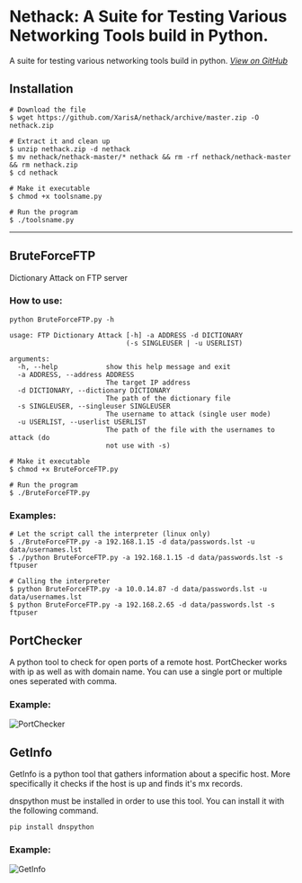 # Nethack: A Suite for Testing Various Networking Tools build in Python.

A suite for testing various networking tools build in python.
*[View on GitHub](https://github.com/XarisA/nethack)*

## Installation

```shell
# Download the file
$ wget https://github.com/XarisA/nethack/archive/master.zip -O nethack.zip

# Extract it and clean up
$ unzip nethack.zip -d nethack
$ mv nethack/nethack-master/* nethack && rm -rf nethack/nethack-master && rm nethack.zip
$ cd nethack

# Make it executable
$ chmod +x toolsname.py

# Run the program
$ ./toolsname.py
```

---

## BruteForceFTP


Dictionary Attack on FTP server

### How to use:

```shell
python BruteForceFTP.py -h

usage: FTP Dictionary Attack [-h] -a ADDRESS -d DICTIONARY
                             (-s SINGLEUSER | -u USERLIST)

arguments:
  -h, --help            show this help message and exit
  -a ADDRESS, --address ADDRESS
                        The target IP address
  -d DICTIONARY, --dictionary DICTIONARY
                        The path of the dictionary file
  -s SINGLEUSER, --singleuser SINGLEUSER
                        The username to attack (single user mode)
  -u USERLIST, --userlist USERLIST
                        The path of the file with the usernames to attack (do
                        not use with -s)
```

```shell
# Make it executable
$ chmod +x BruteForceFTP.py

# Run the program
$ ./BruteForceFTP.py
```

### Examples:


```shell
# Let the script call the interpreter (linux only)
$ ./BruteForceFTP.py -a 192.168.1.15 -d data/passwords.lst -u data/usernames.lst
$ ./python BruteForceFTP.py -a 192.168.1.15 -d data/passwords.lst -s ftpuser

# Calling the interpreter
$ python BruteForceFTP.py -a 10.0.14.87 -d data/passwords.lst -u data/usernames.lst
$ python BruteForceFTP.py -a 192.168.2.65 -d data/passwords.lst -s ftpuser
```

## PortChecker

A python tool to check for open ports of a remote host.
PortChecker works with ip as well as with domain name.
You can use a single port or multiple ones seperated with comma.

### Example:

![PortChecker](https://user-images.githubusercontent.com/3985557/99880912-071ecf00-2c1f-11eb-9e3c-70f51fbb81fe.png)

## GetInfo

GetInfo is a python tool that gathers information about a specific host.
More specifically it checks if the host is up and finds it's mx records.

dnspython must be installed in order to use this tool.
You can install it with the following command.

```shell
pip install dnspython
```

### Example:

![GetInfo](https://user-images.githubusercontent.com/3985557/99881117-54e80700-2c20-11eb-957a-404c4232b0be.png)
